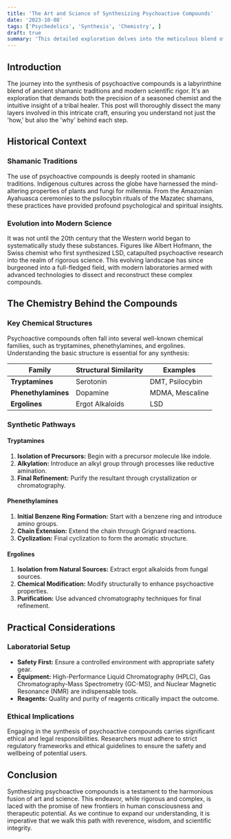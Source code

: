 ```yaml
---
title: 'The Art and Science of Synthesizing Psychoactive Compounds'
date: '2023-10-08'
tags: ['Psychedelics', 'Synthesis', 'Chemistry', ]
draft: true
summary: 'This detailed exploration delves into the meticulous blend of art and science required to synthesize psychoactive compounds, bridging ancient wisdom with cutting-edge scientific techniques.'
---
```


## Introduction

The journey into the synthesis of psychoactive compounds is a labyrinthine blend of ancient shamanic traditions and modern scientific rigor. It's an exploration that demands both the precision of a seasoned chemist and the intuitive insight of a tribal healer. This post will thoroughly dissect the many layers involved in this intricate craft, ensuring you understand not just the 'how,' but also the 'why' behind each step.

## Historical Context

### Shamanic Traditions

The use of psychoactive compounds is deeply rooted in shamanic traditions. Indigenous cultures across the globe have harnessed the mind-altering properties of plants and fungi for millennia. From the Amazonian Ayahuasca ceremonies to the psilocybin rituals of the Mazatec shamans, these practices have provided profound psychological and spiritual insights.

### Evolution into Modern Science

It was not until the 20th century that the Western world began to systematically study these substances. Figures like Albert Hofmann, the Swiss chemist who first synthesized LSD, catapulted psychoactive research into the realm of rigorous science. This evolving landscape has since burgeoned into a full-fledged field, with modern laboratories armed with advanced technologies to dissect and reconstruct these complex compounds.

## The Chemistry Behind the Compounds

### Key Chemical Structures

Psychoactive compounds often fall into several well-known chemical families, such as tryptamines, phenethylamines, and ergolines. Understanding the basic structure is essential for any synthesis:

| Family           | Structural Similarity | Examples           |
| ---------------- | --------------------- | ------------------ |
| **Tryptamines**  | Serotonin             | DMT, Psilocybin    |
| **Phenethylamines** | Dopamine              | MDMA, Mescaline    |
| **Ergolines**    | Ergot Alkaloids       | LSD                |

### Synthetic Pathways

#### Tryptamines

1. **Isolation of Precursors:** Begin with a precursor molecule like indole.
2. **Alkylation:** Introduce an alkyl group through processes like reductive amination.
3. **Final Refinement:** Purify the resultant through crystallization or chromatography.

#### Phenethylamines

1. **Initial Benzene Ring Formation:** Start with a benzene ring and introduce amino groups.
2. **Chain Extension:** Extend the chain through Grignard reactions.
3. **Cyclization:** Final cyclization to form the aromatic structure.

#### Ergolines

1. **Isolation from Natural Sources:** Extract ergot alkaloids from fungal sources.
2. **Chemical Modification:** Modify structurally to enhance psychoactive properties.
3. **Purification:** Use advanced chromatography techniques for final refinement.

## Practical Considerations

### Laboratorial Setup

- **Safety First:** Ensure a controlled environment with appropriate safety gear.
- **Equipment:** High-Performance Liquid Chromatography (HPLC), Gas Chromatography-Mass Spectrometry (GC-MS), and Nuclear Magnetic Resonance (NMR) are indispensable tools.
- **Reagents:** Quality and purity of reagents critically impact the outcome.

### Ethical Implications

Engaging in the synthesis of psychoactive compounds carries significant ethical and legal responsibilities. Researchers must adhere to strict regulatory frameworks and ethical guidelines to ensure the safety and wellbeing of potential users.

## Conclusion

Synthesizing psychoactive compounds is a testament to the harmonious fusion of art and science. This endeavor, while rigorous and complex, is laced with the promise of new frontiers in human consciousness and therapeutic potential. As we continue to expand our understanding, it is imperative that we walk this path with reverence, wisdom, and scientific integrity.